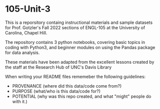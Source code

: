 # 105-Unit-3
This is a reporsitory containg instructional materials and sample datasets for Prof. Gotzler's Fall 2022 sections of ENGL-105 at the University of Carolina, Chapel Hill.

The repository contains 3 python notebooks, covering basic topics in coding with Python3, and beginner modules on using the Pandas package for data analysis.

These materials have been adapted from the excellent lessons created by the staff at the Research Hub of UNC's Davis Library

When writing your README files rememeber the following guidelines:

- PROVENANCE (where did this data/code come from?)
- PURPOSE (what/who is this data/code for?)
- POTENTIAL (why was this repo created, and what "might" people do with it.)
